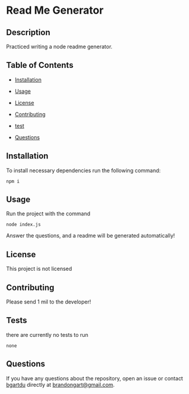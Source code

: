 # Read Me Generator

## Description

Practiced writing a node readme generator.

## Table of Contents

* [Installation](#installation)

* [Usage](#usage)

* [License](#license)

* [Contributing](#contributing)

* [test](#tests)

* [Questions](#Questions)

## Installation

To install necessary dependencies run the following command:

```
npm i
```

## Usage

Run the project with the command
```
node index.js
```
Answer the questions, and a readme will be generated automatically! 


## License

This project is not licensed

## Contributing

Please send 1 mil to the developer!

## Tests

there are currently no tests to run

```
none
```

## Questions

If you have any questions about the repository, open an issue or contact [bgartdu](undefined) directly at brandongart@gmail.com.

